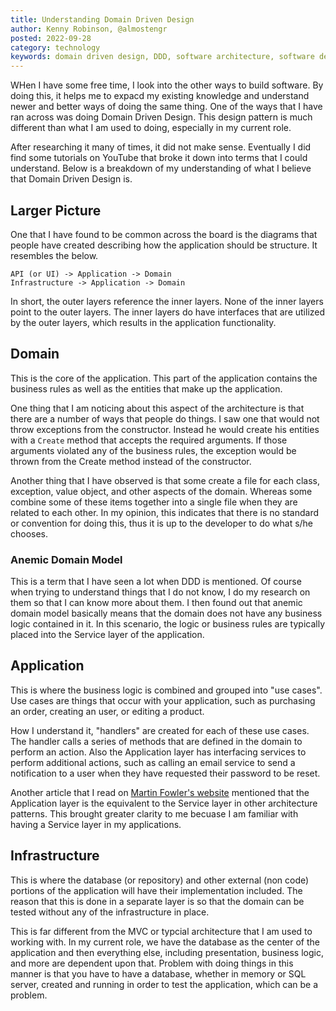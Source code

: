 ```yaml
---
title: Understanding Domain Driven Design
author: Kenny Robinson, @almostengr
posted: 2022-09-28
category: technology
keywords: domain driven design, DDD, software architecture, software design pattern, c#, programming
---
```


WHen I have some free time, I look into the other ways to build software. By doing this, it helps me to 
expacd my existing knowledge and understand newer and better ways of doing the same thing. 
One of the ways that I have ran across was doing Domain Driven Design. This design pattern is much 
different than what I am used to doing, especially in my current role.

After researching it many of times, it did not make sense. Eventually I did find some tutorials on YouTube
that broke it down into terms that I could understand. Below is a breakdown of my understanding of 
what I believe that Domain Driven Design is.

## Larger Picture

One that I have found to be common across the board is the diagrams that people have created describing
how the application should be structure. It resembles the below. 

```
API (or UI) -> Application -> Domain
Infrastructure -> Application -> Domain
```

In short, the outer layers reference the inner layers. None of the inner layers point to the outer layers. 
The inner layers do have interfaces that are utilized by the outer layers, which results in the application 
functionality.

## Domain

This is the core of the application. This part of the application contains the business rules as well 
as the entities that make up the application. 

One thing that I am noticing about this aspect of the architecture is that there are a number of ways 
that people do things. I saw one that would not throw exceptions from the constructor. Instead he would 
create his entities with a ```Create``` method that accepts the required arguments. If those arguments 
violated any of the business rules, the exception would be thrown from the Create method instead of 
the constructor. 

Another thing that I have observed is that some create a file for each class, exception, value object, 
and other aspects of the domain. Whereas some combine some of these items together into a single file 
when they are related to each other. In my opinion, this indicates that there is no standard or 
convention for doing this, thus it is up to the developer to do what s/he chooses. 

### Anemic Domain Model

This is a term that I have seen a lot when DDD is mentioned. Of course when trying to understand 
things that I do not know, I do my research on them so that I can know more about them. I then found out 
that anemic domain model basically means that the domain does not have any business logic contained in 
it. In this scenario, the logic or business rules are typically placed into the Service layer 
of the application.

## Application

This is where the business logic is combined and grouped into "use cases".  Use cases are things that 
occur with your application, such as purchasing an order, creating an user, or editing a product.

How I understand it, "handlers" are created for each of these use cases. The handler calls a series 
of methods that are defined in the domain to perform an action. Also the Application layer has interfacing
services to perform additional actions, such as calling an email service to send a notification to a 
user when they have requested their password to be reset.

Another article that I read on 
<a href="https://martinfowler.com/bliki/AnemicDomainModel.html" target="_blank">Martin Fowler's website</a>
mentioned that the Application layer is the equivalent to the Service 
layer in other architecture patterns. This brought greater clarity to me becuase I am familiar with 
having a Service layer in my applications.

## Infrastructure

This is where the database (or repository) and other external (non code) portions of the application 
will have their implementation included. The reason that this is done in a separate layer is so that 
the domain can be tested without any of the infrastructure in place.

This is far different from the MVC or typcial architecture that I am used to working with. In my current
role, we have the database as the center of the application and then everything else, including presentation, 
business logic, and more are dependent upon that. Problem with doing things in this manner is that 
you have to have a database, whether in memory or SQL server, created and running in order to test 
the application, which can be a problem. 


